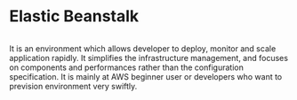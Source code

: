 # Elastic Beanstalk
```
```
It is an environment which allows developer to deploy, monitor and scale application rapidly. It simplifies the infrastructure management, and focuses on components and performances rather than the configuration specification. It is mainly at AWS beginner user or developers who want to prevision environment very swiftly.
